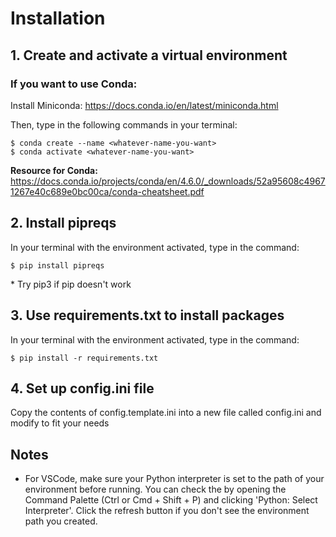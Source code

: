# Installation
## 1. Create and activate a virtual environment
### If you want to use Conda:
Install Miniconda: https://docs.conda.io/en/latest/miniconda.html

Then, type in the following commands in your terminal:
```
$ conda create --name <whatever-name-you-want>
$ conda activate <whatever-name-you-want>
```

**Resource for Conda:** https://docs.conda.io/projects/conda/en/4.6.0/_downloads/52a95608c49671267e40c689e0bc00ca/conda-cheatsheet.pdf 

## 2. Install pipreqs
In your terminal with the environment activated, type in the command:
```
$ pip install pipreqs
```
\* Try pip3 if pip doesn't work

## 3. Use requirements.txt to install packages
In your terminal with the environment activated, type in the command:
```
$ pip install -r requirements.txt
```

## 4. Set up config.ini file
Copy the contents of config.template.ini into a new file called config.ini and modify to fit your needs

## Notes
* For VSCode, make sure your Python interpreter is set to the path of your environment before running. You can check the by opening the Command Palette (Ctrl or Cmd + Shift + P) and clicking 'Python: Select Interpreter'. Click the refresh button if you don't see the environment path you created. 